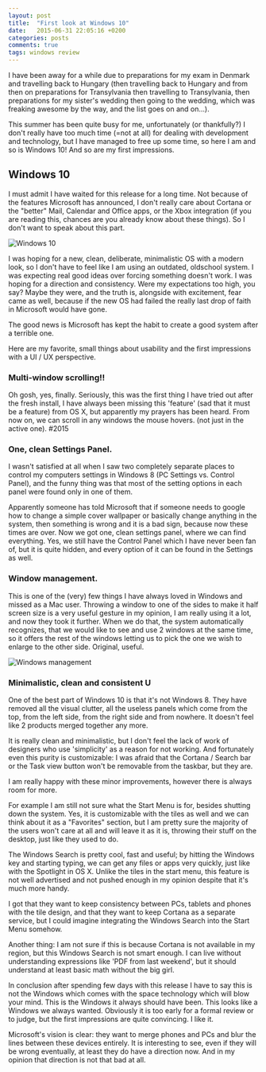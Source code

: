 ```yaml
---
layout: post
title:  "First look at Windows 10"
date:   2015-06-31 22:05:16 +0200
categories: posts
comments: true
tags: windows review
---
```

I have been away for a while due to preparations for my exam in Denmark and travelling back to Hungary (then travelling back to Hungary and from then on preparations for Transylvania then travelling to Transylvania, then preparations for my sister's wedding then going to the wedding, which was freaking awesome by the way, and the list goes on and on...).

This summer has been quite busy for me, unfortunately (or thankfully?) I don't really have too much time (=not at all) for dealing with development and technology, but I have managed to free up some time, so here I am and so is Windows 10! And so are my first impressions.

## Windows 10

I must admit I have waited for this release for a long time. Not because of the features Microsoft has announced, I don't really care about Cortana or the "better" Mail, Calendar and Office apps, or the Xbox integration (if you are reading this, chances are you already know about these things). So I don't want to speak about this part.

![Windows 10](http://codencoffee.gaborpinter.net/wp-content/uploads/2015/07/windows_screen-1024x576.png "Windows 10")

I was hoping for a new, clean, deliberate, minimalistic OS with a modern look, so I don't have to feel like I am using an outdated, oldschool system. I was expecting real good ideas over forcing something doesn't work. I was hoping for a direction and consistency. Were my expectations too high, you say? Maybe they were, and the truth is, alongside with excitement, fear came as well, because if the new OS had failed the really last drop of faith in Microsoft would have gone.

The good news is Microsoft has kept the habit to create a good system after a terrible one.

Here are my favorite, small things about usability and the first impressions with a UI / UX perspective.

### Multi-window scrolling!! 
Oh gosh, yes, finally. Seriously, this was the first thing I have tried out after the fresh install, I have always been missing this 'feature' (sad that it must be a feature) from OS X, but apparently my prayers has been heard. From now on, we can scroll in any windows the mouse hovers. (not just in the active one). #2015

### One, clean Settings Panel.
I wasn't satisfied at all when I saw two completely separate places to control my computers settings in Windows 8 (PC Settings vs. Control Panel), and the funny thing was that most of the setting options in each panel were found only in one of them.

Apparently someone has told Microsoft that if someone needs to google how to change a simple cover wallpaper or basically change anything in the system, then something is wrong and it is a bad sign, because now these times are over. Now we got one, clean settings panel, where we can find everything. Yes, we still have the Control Panel which I have never been fan of, but it is quite hidden, and every option of it can be found in the Settings as well.

### Window management.
This is one of the (very) few things I have always loved in Windows and missed as a Mac user. Throwing a window to one of the sides to make it half screen size is a very useful gesture in my opinion, I am really using it a lot, and now they took it further. When we do that, the system automatically recognizes, that we would like to see and use 2 windows at the same time, so it offers the rest of the windows letting us to pick the one we wish to enlarge to the other side. Original, useful.

![Windows management](http://codencoffee.gaborpinter.net/wp-content/uploads/2015/07/windows_screen3-1024x576.png "Windows management")

### Minimalistic, clean and consistent U
One of the best part of Windows 10 is that it's not Windows 8. They have removed all the visual clutter, all the useless panels which come from the top, from the left side, from the right side and from nowhere. It doesn't feel like 2 products merged together any more.

It is really clean and minimalistic, but I don't feel the lack of work of designers who use 'simplicity' as a reason for not working. And fortunately even this purity is customizable: I was afraid that the Cortana / Search bar or the Task view button won't be removable from the taskbar, but they are.

I am really happy with these minor improvements, however there is always room for more.

For example I am still not sure what the Start Menu is for, besides shutting down the system. Yes, it is customizable with the tiles as well and we can think about it as a "Favorites" section, but I am pretty sure the majority of the users won't care at all and will leave it as it is, throwing their stuff on the desktop, just like they used to do.

The Windows Search is pretty cool, fast and useful; by hitting the Windows key and starting typing, we can get any files or apps very quickly, just like with the Spotlight in OS X. Unlike the tiles in the start menu, this feature is not well advertised and not pushed enough in my opinion despite that it's much more handy.

I got that they want to keep consistency between PCs, tablets and phones with the tile design, and that they want to keep Cortana as a separate service, but I could imagine integrating the Windows Search into the Start Menu somehow.

Another thing: I am not sure if this is because Cortana is not available in my region, but this Windows Search is not smart enough. I can live without understanding expressions like 'PDF from last weekend', but it should understand at least basic math without the big girl.

In conclusion after spending few days with this release I have to say this is not the Windows which comes with the space technology which will blow your mind. This is the Windows it always should have been. This looks like a Windows we always wanted. Obviously it is too early for a formal review or to judge, but the first impressions are quite convincing. I like it.

Microsoft's vision is clear: they want to merge phones and PCs and blur the lines between these devices entirely. It is interesting to see, even if they will be wrong eventually, at least they do have a direction now. And in my opinion that direction is not that bad at all.